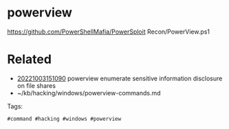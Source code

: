 # powerview
https://github.com/PowerShellMafia/PowerSploit
Recon/PowerView.ps1

# Related

- [20221003151090](/zet/20221003151090/README.md) powerview enumerate sensitive information disclosure on file shares
- ~/kb/hacking/windows/powerview-commands.md

Tags:

    #command #hacking #windows #powerview 
